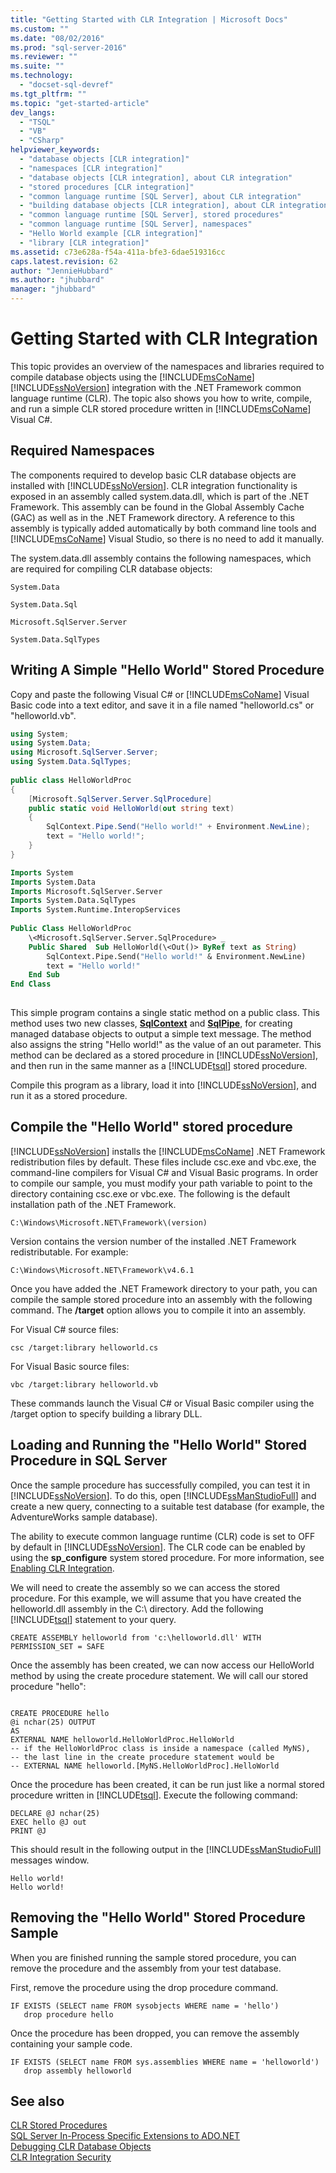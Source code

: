```yaml
---
title: "Getting Started with CLR Integration | Microsoft Docs"
ms.custom: ""
ms.date: "08/02/2016"
ms.prod: "sql-server-2016"
ms.reviewer: ""
ms.suite: ""
ms.technology: 
  - "docset-sql-devref"
ms.tgt_pltfrm: ""
ms.topic: "get-started-article"
dev_langs: 
  - "TSQL"
  - "VB"
  - "CSharp"
helpviewer_keywords: 
  - "database objects [CLR integration]"
  - "namespaces [CLR integration]"
  - "database objects [CLR integration], about CLR integration"
  - "stored procedures [CLR integration]"
  - "common language runtime [SQL Server], about CLR integration"
  - "building database objects [CLR integration], about CLR integration"
  - "common language runtime [SQL Server], stored procedures"
  - "common language runtime [SQL Server], namespaces"
  - "Hello World example [CLR integration]"
  - "library [CLR integration]"
ms.assetid: c73e628a-f54a-411a-bfe3-6dae519316cc
caps.latest.revision: 62
author: "JennieHubbard"
ms.author: "jhubbard"
manager: "jhubbard"
---
```

# Getting Started with CLR Integration
  This topic provides an overview of the namespaces and libraries required to compile database objects using the [!INCLUDE[msCoName](../../../includes/msconame-md.md)] [!INCLUDE[ssNoVersion](../../../includes/ssnoversion-md.md)] integration with the .NET Framework common language runtime (CLR). The topic also shows you how to write, compile, and run a simple CLR stored procedure written in [!INCLUDE[msCoName](../../../includes/msconame-md.md)] Visual C#.  
  
## Required Namespaces  
 The components required to develop basic CLR database objects are installed with [!INCLUDE[ssNoVersion](../../../includes/ssnoversion-md.md)]. CLR integration functionality is exposed in an assembly called system.data.dll, which is part of the .NET Framework. This assembly can be found in the Global Assembly Cache (GAC) as well as in the .NET Framework directory. A reference to this assembly is typically added automatically by both command line tools and [!INCLUDE[msCoName](../../../includes/msconame-md.md)] Visual Studio, so there is no need to add it manually.  
  
 The system.data.dll assembly contains the following namespaces, which are required for compiling CLR database objects:  
  
 `System.Data`  
  
 `System.Data.Sql`  
  
 `Microsoft.SqlServer.Server`  
  
 `System.Data.SqlTypes`  
  
## Writing A Simple "Hello World" Stored Procedure  
 Copy and paste the following Visual C# or [!INCLUDE[msCoName](../../../includes/msconame-md.md)] Visual Basic code into a text editor, and save it in a file named "helloworld.cs" or "helloworld.vb".  
  
```csharp  
using System;  
using System.Data;  
using Microsoft.SqlServer.Server;  
using System.Data.SqlTypes;  
  
public class HelloWorldProc  
{  
    [Microsoft.SqlServer.Server.SqlProcedure]  
    public static void HelloWorld(out string text)  
    {  
        SqlContext.Pipe.Send("Hello world!" + Environment.NewLine);  
        text = "Hello world!";  
    }  
}  
```  
  
```vb  
Imports System  
Imports System.Data  
Imports Microsoft.SqlServer.Server  
Imports System.Data.SqlTypes  
Imports System.Runtime.InteropServices  
  
Public Class HelloWorldProc  
    \<Microsoft.SqlServer.Server.SqlProcedure> _   
    Public Shared  Sub HelloWorld(\<Out()> ByRef text as String)  
        SqlContext.Pipe.Send("Hello world!" & Environment.NewLine)  
        text = "Hello world!"  
    End Sub  
End Class  
  
```  
  
 This simple program contains a single static method on a public class. This method uses two new classes, **[SqlContext](https://msdn.microsoft.com/library/microsoft.sqlserver.server.sqlcontext.aspx)** and **[SqlPipe](https://msdn.microsoft.com/library/microsoft.sqlserver.server.sqlpipe.aspx)**, for creating managed database objects to output a simple text message. The method also assigns the string "Hello world!" as the value of an out parameter. This method can be declared as a stored procedure in [!INCLUDE[ssNoVersion](../../../includes/ssnoversion-md.md)], and then run in the same manner as a [!INCLUDE[tsql](../../../includes/tsql-md.md)] stored procedure.  
  
 Compile this program as a library, load it into [!INCLUDE[ssNoVersion](../../../includes/ssnoversion-md.md)], and run it as a stored procedure.  
  
## Compile the "Hello World" stored procedure  
 [!INCLUDE[ssNoVersion](../../../includes/ssnoversion-md.md)] installs the [!INCLUDE[msCoName](../../../includes/msconame-md.md)] .NET Framework redistribution files by default. These files include csc.exe and vbc.exe, the command-line compilers for Visual C# and Visual Basic programs. In order to compile our sample, you must modify your path variable to point to the directory containing csc.exe or vbc.exe. The following is the default installation path of the .NET Framework.  
  
```  
C:\Windows\Microsoft.NET\Framework\(version)  
```  
  
 Version contains the version number of the installed .NET Framework redistributable. For example:  
  
```  
C:\Windows\Microsoft.NET\Framework\v4.6.1  
```  
  
 Once you have added the .NET Framework directory to your path, you can compile the sample stored procedure into an assembly with the following command. The **/target** option allows you to compile it into an assembly.  
  
 For Visual C# source files:  
  
```  
csc /target:library helloworld.cs   
```  
  
 For Visual Basic source files:  
  
```  
vbc /target:library helloworld.vb  
```  
  
 These commands launch the Visual C# or Visual Basic compiler using the /target option to specify building a library DLL.  
  
## Loading and Running the "Hello World" Stored Procedure in SQL Server  
 Once the sample procedure has successfully compiled, you can test it in [!INCLUDE[ssNoVersion](../../../includes/ssnoversion-md.md)]. To do this, open [!INCLUDE[ssManStudioFull](../../../includes/ssmanstudiofull-md.md)] and create a new query, connecting to a suitable test database (for example, the AdventureWorks sample database).  
  
 The ability to execute common language runtime (CLR) code is set to OFF by default in [!INCLUDE[ssNoVersion](../../../includes/ssnoversion-md.md)]. The CLR code can be enabled by using the **sp_configure** system stored procedure. For more information, see [Enabling CLR Integration](../../../relational-databases/clr-integration/clr-integration-enabling.md).  
  
 We will need to create the assembly so we can access the stored procedure. For this example, we will assume that you have created the helloworld.dll assembly in the C:\ directory. Add the following [!INCLUDE[tsql](../../../includes/tsql-md.md)] statement to your query.  
  
```  
CREATE ASSEMBLY helloworld from 'c:\helloworld.dll' WITH PERMISSION_SET = SAFE  
```  
  
 Once the assembly has been created, we can now access our HelloWorld method by using the create procedure statement. We will call our stored procedure "hello":  
  
```  
  
CREATE PROCEDURE hello  
@i nchar(25) OUTPUT  
AS  
EXTERNAL NAME helloworld.HelloWorldProc.HelloWorld  
-- if the HelloWorldProc class is inside a namespace (called MyNS),  
-- the last line in the create procedure statement would be  
-- EXTERNAL NAME helloworld.[MyNS.HelloWorldProc].HelloWorld  
```  
  
 Once the procedure has been created, it can be run just like a normal stored procedure written in [!INCLUDE[tsql](../../../includes/tsql-md.md)]. Execute the following command:  
  
```  
DECLARE @J nchar(25)  
EXEC hello @J out  
PRINT @J  
```  
  
 This should result in the following output in the [!INCLUDE[ssManStudioFull](../../../includes/ssmanstudiofull-md.md)] messages window.  
  
```  
Hello world!  
Hello world!  
```  
  
## Removing the "Hello World" Stored Procedure Sample  
 When you are finished running the sample stored procedure, you can remove the procedure and the assembly from your test database.  
  
 First, remove the procedure using the drop procedure command.  
  
```  
IF EXISTS (SELECT name FROM sysobjects WHERE name = 'hello')  
   drop procedure hello  
```  
  
 Once the procedure has been dropped, you can remove the assembly containing your sample code.  
  
```  
IF EXISTS (SELECT name FROM sys.assemblies WHERE name = 'helloworld')  
   drop assembly helloworld  
```  
  
## See also  
 [CLR Stored Procedures](http://msdn.microsoft.com/library/bbdd51b2-a9b4-4916-ba6f-7957ac6c3f33)   
 [SQL Server In-Process Specific Extensions to ADO.NET](../../../relational-databases/clr-integration-data-access-in-process-ado-net/sql-server-in-process-specific-extensions-to-ado-net.md)   
 [Debugging CLR Database Objects](../../../relational-databases/clr-integration/debugging-clr-database-objects.md)   
 [CLR Integration Security](../../../relational-databases/clr-integration/security/clr-integration-security.md)  
  
  
